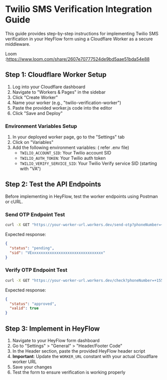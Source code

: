 # Twilio SMS Verification Integration Guide

This guide provides step-by-step instructions for implementing Twilio SMS verification in your HeyFlow form using a Cloudflare Worker as a secure middleware.

Loom :https://www.loom.com/share/2607e70777524de9bd5aae51bda54e88

## Step 1: Cloudflare Worker Setup

1. Log into your Cloudflare dashboard
2. Navigate to "Workers & Pages" in the sidebar
3. Click "Create Worker"
4. Name your worker (e.g., "twilio-verification-worker")
5. Paste the provided worker.js code into the editor
6. Click "Save and Deploy"

### Environment Variables Setup

1. In your deployed worker page, go to the "Settings" tab
2. Click on "Variables"
3. Add the following environment variables: ( refer .env  file)
   - `TWILIO_ACCOUNT_SID`: Your Twilio account SID
   - `TWILIO_AUTH_TOKEN`: Your Twilio auth token
   - `TWILIO_VERIFY_SERVICE_SID`: Your Twilio Verify service SID (starting with "VA")

## Step 2: Test the API Endpoints

Before implementing in HeyFlow, test the worker endpoints using Postman or cURL.

### Send OTP Endpoint Test

```bash
curl -X GET "https://your-worker-url.workers.dev/send-otp?phoneNumber=+15551234567"
```

Expected response:
```json
{
  "status": "pending",
  "sid": "VExxxxxxxxxxxxxxxxxxxxxxxxxxxxxxxx"
}
```

### Verify OTP Endpoint Test

```bash
curl -X GET "https://your-worker-url.workers.dev/check?phoneNumber=+15551234567&otpCode=1234"
```

Expected response:
```json
{
  "status": "approved",
  "valid": true
}
```

## Step 3: Implement in HeyFlow

1. Navigate to your HeyFlow form dashboard
2. Go to "Settings" > "General" > "Header/Footer Code"
3. In the Header section, paste the provided HeyFlow header script
4. **Important**: Update the `WORKER_URL` constant with your actual Cloudflare worker URL
5. Save your changes
6. Test the form to ensure verification is working properly
